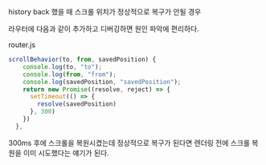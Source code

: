 history back 했을 때 스크롤 위치가 정상적으로 복구가 안될 경우

라우터에 다음과 같이 추가하고 디버깅하면 원인 파악에 편리하다.

router.js
```javascript
scrollBehavior(to, from, savedPosition) {
    console.log(to, "to");
    console.log(from, "from");
    console.log(savedPosition, "savedPosition");
    return new Promise((resolve, reject) => {
      setTimeout(() => {
        resolve(savedPosition)
      }, 300)
    })
  },
```

300ms 후에 스크롤을 복원시켰는데 정상적으로 복구가 된다면 렌더링 전에 스크롤 복원을 이미 시도했다는 얘기가 된다.
